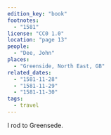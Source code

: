 ```yaml
---
edition_key: "book"
footnotes:
  - "1581"
license: "CC0 1.0"
location: "page 13"
people:
  - "Dee, John"
places:
  - "Greenside, North East, GB"
related_dates:
  - "1581-11-28"
  - "1581-11-29"
  - "1581-11-30"
tags:
  - travel
---
```

I rod to Greensede.
